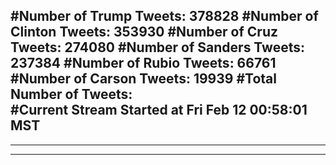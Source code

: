 #Number of Trump Tweets: 378828
#Number of Clinton Tweets: 353930
#Number of Cruz Tweets: 274080
#Number of Sanders Tweets: 237384
#Number of Rubio Tweets: 66761
#Number of Carson Tweets: 19939
#Total Number of Tweets:  
#Current Stream Started at Fri Feb 12 00:58:01 MST
---
---
---
